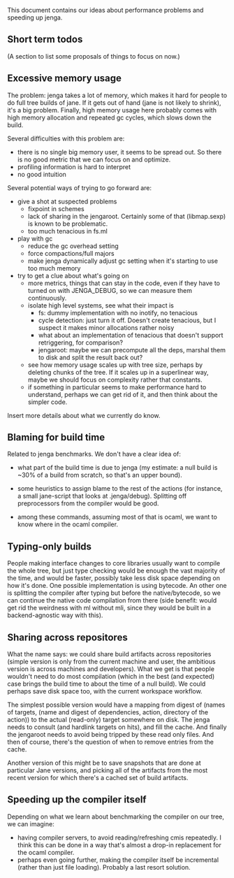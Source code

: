 This document contains our ideas about performance problems and
speeding up jenga.

Short term todos
----------------

(A section to list some proposals of things to focus on now.)

Excessive memory usage
----------------------

The problem: jenga takes a lot of memory, which makes it hard for
people to do full tree builds of jane. If it gets out of hand (jane is
not likely to shrink), it's a big problem. Finally, high memory usage
here probably comes with high memory allocation and repeated gc
cycles, which slows down the build.

Several difficulties with this problem are:

- there is no single big memory user, it seems to be spread out. So
  there is no good metric that we can focus on and optimize.
- profiling information is hard to interpret
- no good intuition

Several potential ways of trying to go forward are:

- give a shot at suspected problems
  - fixpoint in schemes
  - lack of sharing in the jengaroot. Certainly some of that
    (libmap.sexp) is known to be problematic.
  - too much tenacious in fs.ml
- play with gc
  - reduce the gc overhead setting
  - force compactions/full majors
  - make jenga dynamically adjust gc setting when it's starting to use too
    much memory
- try to get a clue about what's going on
  - more metrics, things that can stay in the code, even if they have
    to turned on with JENGA_DEBUG, so we can measure them
    continuously.
  - isolate high level systems, see what their impact is
    - fs: dummy implementation with no inotify, no tenacious
    - cycle detection: just turn it off. Doesn't create tenacious, but
      I suspect it makes minor allocations rather noisy
    - what about an implementation of tenacious that doesn't support
      retriggering, for comparison?
    - jengaroot: maybe we can precompute all the deps, marshal them to
      disk and split the result back out?
  - see how memory usage scales up with tree size, perhaps by deleting
    chunks of the tree. If it scales up in a superlinear way, maybe we
    should focus on complexity rather that constants. 
  - if something in particular seems to make performance hard to
    understand, perhaps we can get rid of it, and then think about the
    simpler code.

Insert more details about what we currently do know.

Blaming for build time
----------------------

Related to jenga benchmarks. We don't have a clear idea of:

- what part of the build time is due to jenga (my estimate: a null
  build is ~30% of a build from scratch, so that's an upper bound).

- some heuristics to assign blame to the rest of the actions (for
  instance, a small jane-script that looks at .jenga/debug). Splitting
  off preprocessors from the compiler would be good.

- among these commands, assuming most of that is ocaml, we want to
  know where in the ocaml compiler.

Typing-only builds
------------------

People making interface changes to core libraries usually want to
compile the whole tree, but just type checking would be enough the
vast majority of the time, and would be faster, possibly take less
disk space depending on how it's done.  One possible implementation is
using bytecode. An other one is splitting the compiler after typing
but before the native/bytecode, so we can continue the native code
compilation from there (side benefit: would get rid the weirdness with
ml without mli, since they would be built in a backend-agnostic way
with this).

Sharing across repositores
--------------------------

What the name says: we could share build artifacts across repositories
(simple version is only from the current machine and user, the
ambitious version is across machines and developers). What we get is
that people wouldn't need to do most compilation (which in the best
(and expected) case brings the build time to about the time of a null
build). We could perhaps save disk space too, with the current
workspace workflow.

The simplest possible version would have a mapping from digest of
(names of targets, (name and digest of dependencies, action, directory
of the action)) to the actual (read-only) target somewhere on
disk. The jenga needs to consult (and hardlink targets on hits), and
fill the cache. And finally the jengaroot needs to avoid being tripped
by these read only files.  And then of course, there's the question of
when to remove entries from the cache.

Another version of this might be to save snapshots that are done at
particular Jane versions, and picking all of the artifacts from the
most recent version for which there's a cached set of build artifacts.

Speeding up the compiler itself
-------------------------------

Depending on what we learn about benchmarking the compiler on our
tree, we can imagine:

- having compiler servers, to avoid reading/refreshing cmis
  repeatedly. I think this can be done in a way that's almost a
  drop-in replacement for the ocaml compiler.
- perhaps even going further, making the compiler itself be
  incremental (rather than just file loading). Probably a last resort
  solution.
